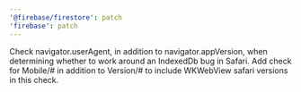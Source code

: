 ```yaml
---
'@firebase/firestore': patch
'firebase': patch
---
```


Check navigator.userAgent, in addition to navigator.appVersion, when determining whether to work around an IndexedDb bug in Safari. Add check for Mobile/# in addition to Version/# to include WKWebView safari versions in this check.
